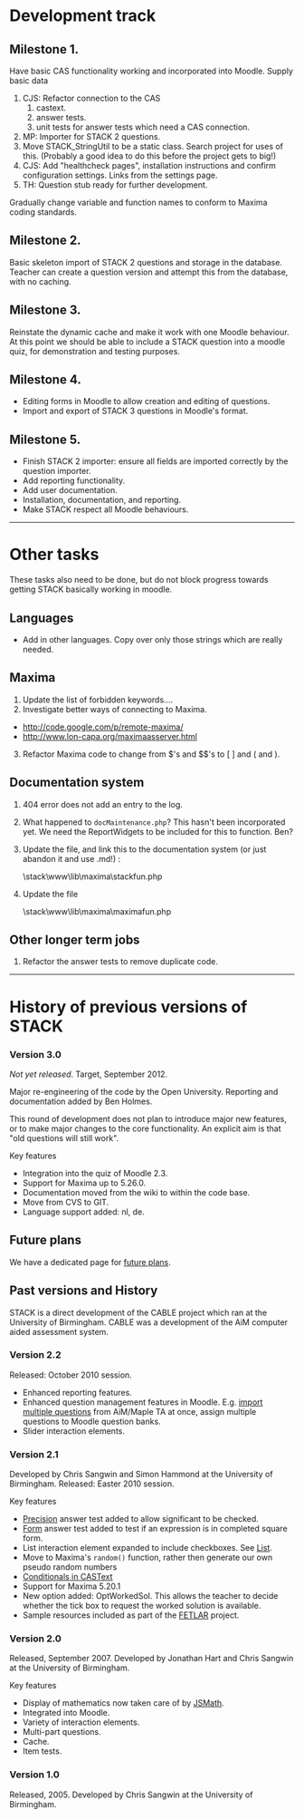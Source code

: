 # Development track

## Milestone 1.  

Have basic CAS functionality working and incorporated into Moodle.  Supply basic data

1. CJS: Refactor connection to the CAS
   1. castext.
   2. answer tests.
   3. unit tests for answer tests which need a CAS connection.
2. MP: Importer for STACK 2 questions.
3. Move STACK_StringUtil to be a static class.  Search project for uses of this.
   (Probably a good idea to do this before the project gets to big!)
4. CJS: Add "healthcheck pages", installation instructions and confirm configuration settings.
   Links from the settings page.
5. TH: Question stub ready for further development.

Gradually change variable and function names to conform to Maxima coding standards.

## Milestone 2.  

Basic skeleton import of STACK 2 questions and storage in the database. Teacher can create a question version and attempt this from the database, with no caching.  

## Milestone 3. 

Reinstate the dynamic cache and make it work with one Moodle behaviour. At this point we should be able to include a STACK question into a moodle quiz, for demonstration and testing purposes.  

## Milestone 4.  

* Editing forms in Moodle to allow creation and editing of questions.
* Import and export of STACK 3 questions in Moodle's format.

## Milestone 5.  

* Finish STACK 2 importer: ensure all fields are imported correctly by the question importer.
* Add reporting functionality.
* Add user documentation.
* Installation, documentation, and reporting.
* Make STACK respect all Moodle behaviours.

---
# Other tasks

These tasks also need to be done, but do not block progress towards getting STACK basically working in moodle.

## Languages

* Add in other languages.   Copy over only those strings which are really needed.

## Maxima

1. Update the list of forbidden keywords....
2. Investigate better ways of connecting to Maxima.
  *  <http://code.google.com/p/remote-maxima/>
  *  <http://www.lon-capa.org/maximaasserver.html>
3. Refactor Maxima code to change from $'s and $$'s to \[ \] and \( and \).
  
## Documentation system

1. 404 error does not add an entry to the log.   
2. What happened to `docMaintenance.php`?  This hasn't been incorporated yet.  We need the ReportWidgets to be included for this to function.  Ben?
3. Update the file, and link this to the documentation system (or just abandon it and use .md!) :

     \stack\www\lib\maxima\stackfun.php

4. Update the file

     \stack\www\lib\maxima\maximafun.php

## Other longer term jobs

1. Refactor the answer tests to remove duplicate code.

---
# History of previous versions of STACK

### Version 3.0 

_Not yet released_.  Target, September 2012.

Major re-engineering of the code by the Open University.  Reporting and documentation added by Ben Holmes.

This round of development does not plan to introduce major new features, or to make major changes to
the core functionality. An explicit aim is that "old questions will still work".  

Key features

* Integration into the quiz of Moodle 2.3.
* Support for Maxima up to 5.26.0.
* Documentation moved from the wiki to within the code base.
* Move from CVS to GIT.
* Language support added: nl, de.

## Future plans 

We have a dedicated page for [future plans](Future_plans).

## Past versions and History 

STACK is a direct development of the CABLE project which ran at the University of Birmingham.
CABLE was a development of the AiM computer aided assessment system.

### Version 2.2 

Released: October 2010 session.

* Enhanced reporting features.
* Enhanced question management features in Moodle.  E.g. [import multiple questions](https://sourceforge.net/tracker/?func=detail&aid=2930512&group_id=119224&atid=683351)
  from AiM/Maple TA at once, assign multiple questions to Moodle question banks.
* Slider interaction elements.


### Version 2.1 

Developed by Chris Sangwin and Simon Hammond at the University of Birmingham.
Released: Easter 2010 session.

Key features

* [Precision](../Authoring/Answer_tests#Precision) answer test added to allow significant to be checked.
* [Form](../Authoring/Answer_tests#Form) answer test added to test if an expression is in completed square form.
* List interaction element expanded to include checkboxes.  See [List](../Authoring/Interaction_elements#List).
* Move to Maxima's `random()` function, rather then generate our own pseudo random numbers
* [Conditionals in CASText](https://sourceforge.net/tracker/?func=detail&aid=2888054&group_id=119224&atid=683351)
* Support for Maxima 5.20.1
* New option added: OptWorkedSol.  This allows the teacher to decide whether the tick box to request the worked solution is available.
* Sample resources included as part of the [FETLAR](http://www.fetlar.bham.ac.uk) project.


### Version 2.0 

Released, September 2007.  Developed by Jonathan Hart and Chris Sangwin at the University of Birmingham. 

Key features 

* Display of mathematics now taken care of by [JSMath](../Components/JSMath). 
* Integrated into Moodle. 
* Variety of interaction elements. 
* Multi-part questions.
* Cache. 
* Item tests. 

### Version 1.0 

Released, 2005.  Developed by Chris Sangwin at the University of Birmingham.


